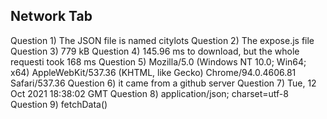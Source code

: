 ## Network Tab
Question 1) The JSON file is named citylots
Question 2) The expose.js file
Question 3) 779 kB
Question 4) 145.96 ms to download, but the whole requesti took 168 ms
Question 5) Mozilla/5.0 (Windows NT 10.0; Win64; x64) AppleWebKit/537.36 (KHTML, like Gecko) Chrome/94.0.4606.81 Safari/537.36
Question 6) it came from a github server
Question 7) Tue, 12 Oct 2021 18:38:02 GMT
Question 8) application/json; charset=utf-8
Question 9) fetchData()